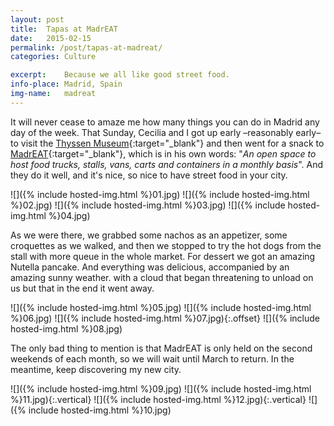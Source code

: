 ```yaml
---
layout: post
title:  Tapas at MadrEAT
date:   2015-02-15
permalink: /post/tapas-at-madreat/
categories: Culture

excerpt:	Because we all like good street food.
info-place:	Madrid, Spain
img-name:	madreat
---
```


It will never cease to amaze me how many things you can do in Madrid any day of the week. That Sunday, Cecilia and I got up early –reasonably early– to visit the [Thyssen Museum][Thyssen]{:target="_blank"} and then went for a snack to [MadrEAT][MadrEAT]{:target="_blank"}, which is in his own words: "*An open space to host food trucks, stalls, vans, carts and containers in a monthly basis*". And they do it well, and it's nice, so nice to have street food in your city.

[Thyssen]: https://www.museothyssen.org
[MadrEAT]: http://www.madreat.org

<div class="gallery-{{ page.layout }}" markdown="1">

![]({% include hosted-img.html %}01.jpg)
![]({% include hosted-img.html %}02.jpg)
![]({% include hosted-img.html %}03.jpg)
![]({% include hosted-img.html %}04.jpg)

</div>

As we were there, we grabbed some nachos as an appetizer, some croquettes as we walked, and then we stopped to try the hot dogs from the stall with more queue in the whole market. For dessert we got an amazing Nutella pancake. And everything was delicious, accompanied by an amazing sunny weather. with a cloud that began threatening to unload on us but that in the end it went away.

<div class="gallery-{{ page.layout }}" markdown="1">

![]({% include hosted-img.html %}05.jpg)
![]({% include hosted-img.html %}06.jpg)
![]({% include hosted-img.html %}07.jpg){:.offset}
![]({% include hosted-img.html %}08.jpg)

</div>

The only bad thing to mention is that MadrEAT is only held on the second weekends of each month, so we will wait until March to return. In the meantime, keep discovering my new city.

<div class="gallery-{{ page.layout }}" markdown="1">

![]({% include hosted-img.html %}09.jpg)
![]({% include hosted-img.html %}11.jpg){:.vertical}
![]({% include hosted-img.html %}12.jpg){:.vertical}
![]({% include hosted-img.html %}10.jpg)

</div>
